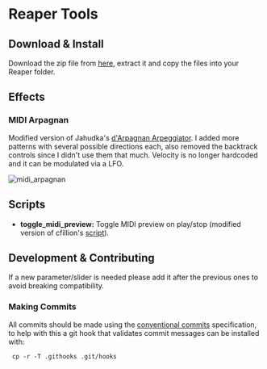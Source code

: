 # Reaper Tools

## Download & Install
Download the zip file from [here](https://github.com/samlletas/jsfx/archive/refs/heads/main.zip), extract
it and copy the files into your Reaper folder.

## Effects

### MIDI Arpagnan

Modified version of Jahudka's [d'Arpagnan Arpeggiator](https://github.com/jahudka/reaper-consolefx).
I added more patterns with several possible directions each, also removed the backtrack controls
since I didn't use them that much. Velocity is no longer hardcoded and it can be modulated via a LFO.

![midi_arpagnan](https://github.com/user-attachments/assets/bb8dddb6-e7f6-40ea-b6f2-e885ade38665)

## Scripts

- **toggle_midi_preview:** Toggle MIDI preview on play/stop (modified version of cfillion's [script](https://github.com/ReaTeam/ReaScripts/blob/master/MIDI%20Editor/cfillion_Toggle%20MIDI%20preview%20on%20transport%20change.lua)).

## Development & Contributing

If a new parameter/slider is needed please add it after the previous ones to avoid breaking compatibility.

### Making Commits
All commits should be made using the [conventional commits](https://www.conventionalcommits.org/en/v1.0.0/#summary) specification, to help with this a git hook that validates commit messages can be installed with:

     cp -r -T .githooks .git/hooks
